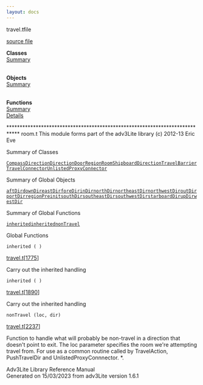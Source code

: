 ```yaml
---
layout: docs
---
```

<span class="title">travel.t</span><span class="type">file</span>

[source file](../source/travel.t.html)

**Classes**  
[Summary](#_ClassSummary_)  
 

**Objects**  
[Summary](#_ObjectSummary_)  
 

**Functions**  
[Summary](#_FunctionSummary_)  
[Details](#_Functions_)

<div class="fdesc">

\*\*\*\*\*\*\*\*\*\*\*\*\*\*\*\*\*\*\*\*\*\*\*\*\*\*\*\*\*\*\*\*\*\*\*\*\*\*\*\*\*\*\*\*\*\*\*\*\*\*\*\*\*\*\*\*\*\*\*\*\*\*\*\*\*\*\*\*\*\*\*\*\*\*\*\*
room.t This module forms part of the adv3Lite library (c) 2012-13 Eric
Eve

</div>

<span id="_ClassSummary_"></span>

<div class="mjhd">

<span class="hdln">Summary of Classes</span>  

</div>

[`CompassDirection`](../object/CompassDirection.html)[`Direction`](../object/Direction.html)[`Door`](../object/Door.html)[`Region`](../object/Region.html)[`Room`](../object/Room.html)[`ShipboardDirection`](../object/ShipboardDirection.html)[`TravelBarrier`](../object/TravelBarrier.html)[`TravelConnector`](../object/TravelConnector.html)[`UnlistedProxyConnector`](../object/UnlistedProxyConnector.html)
<span id="_ObjectSummary_"></span>

<div class="mjhd">

<span class="hdln">Summary of Global Objects</span>  

</div>

[`aftDir`](../object/aftDir.html)[`downDir`](../object/downDir.html)[`eastDir`](../object/eastDir.html)[`foreDir`](../object/foreDir.html)[`inDir`](../object/inDir.html)[`northDir`](../object/northDir.html)[`northeastDir`](../object/northeastDir.html)[`northwestDir`](../object/northwestDir.html)[`outDir`](../object/outDir.html)[`portDir`](../object/portDir.html)[`regionPreinit`](../object/regionPreinit.html)[`southDir`](../object/southDir.html)[`southeastDir`](../object/southeastDir.html)[`southwestDir`](../object/southwestDir.html)[`starboardDir`](../object/starboardDir.html)[`upDir`](../object/upDir.html)[`westDir`](../object/westDir.html)
<span id="FunctionSummary_"></span>

<div class="mjhd">

<span class="hdln">Summary of Global Functions</span>  

</div>

[`inherited`](#inherited)[`inherited`](#inherited)[`nonTravel`](#nonTravel)

<span id="_Functions_"></span>

<div class="mjhd">

<span class="hdln">Global Functions</span>  

</div>

<span id="inherited"></span>

`inherited ( )`

[travel.t](../file/travel.t.html)\[[1775](../source/travel.t.html#1775)\]

<div class="desc">

Carry out the inherited handling

</div>

<span id="inherited"></span>

`inherited ( )`

[travel.t](../file/travel.t.html)\[[1890](../source/travel.t.html#1890)\]

<div class="desc">

Carry out the inherited handling

</div>

<span id="nonTravel"></span>

`nonTravel (loc, dir)`

[travel.t](../file/travel.t.html)\[[2237](../source/travel.t.html#2237)\]

<div class="desc">

Function to handle what will probably be non-travel in a direction that
doesn't point to exit. The loc parameter specifies the room we're
attempting travel from. For use as a common routine called by
TravelAction, PushTravelDir and UnlistedProxyConnnector. \*.

</div>

<div class="ftr">

Adv3Lite Library Reference Manual  
Generated on 15/03/2023 from adv3Lite version 1.6.1

</div>

